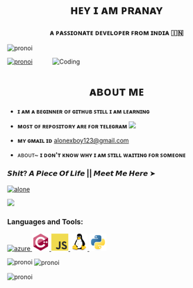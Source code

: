 <h1 align="center">ʜᴇʏ ɪ ᴀᴍ ᴘʀᴀɴᴀʏ</h1>
<h3 align="center">ᴀ ᴘᴀꜱꜱɪᴏɴᴀᴛᴇ ᴅᴇᴠᴇʟᴏᴘᴇʀ ꜰʀᴏᴍ ɪɴᴅɪᴀ 🇮🇳</h3>

<p align="left"> <img src="https://komarev.com/ghpvc/?username=pronoi&label=Profile%20views&color=0e75b6&style=flat" alt="pronoi" /> </p>
<img align="right" alt="Coding" width="400" src="https://cdn.dribbble.com/users/2646423/screenshots/5507196/computer.gif">
<p align="left"> <a href="https://github.com/ryo-ma/github-profile-trophy"><img src="https://github-profile-trophy.vercel.app/?username=pronoi" alt="pronoi" /></a> </p>

<h1 align="center">ᴀʙᴏᴜᴛ ᴍᴇ</h1>

- **ɪ ᴀᴍ ᴀ ʙᴇɢɪɴɴᴇʀ ᴏꜰ ɢɪᴛʜᴜʙ ꜱᴛɪʟʟ ɪ ᴀᴍ ʟᴇᴀʀɴɪɴɢ**

- **ᴍᴏꜱᴛ ᴏꜰ ʀᴇᴘᴏꜱɪᴛᴏʀʏ ᴀʀᴇ ꜰᴏʀ ᴛᴇʟᴇɢʀᴀᴍ** <a href="https://telegram.org/dl"><img src="https://img.shields.io/badge/-%20-blue.svg?style=for-the-badge&logo=Telegram"></a>

- **ᴍʏ ɢᴍᴀɪʟ ɪᴅ** alonexboy123@gmail.com

- ᴀʙᴏᴜᴛ~ **ɪ ᴅᴏɴ'ᴛ ᴋɴᴏᴡ ᴡʜʏ ɪ ᴀᴍ ꜱᴛɪʟʟ ᴡᴀɪᴛɪɴɢ ꜰᴏʀ ꜱᴏᴍᴇᴏɴᴇ**

<h3 align="left">𝙎𝙝𝙞𝙩? 𝘼 𝙋𝙞𝙚𝙘𝙚 𝙊𝙛 𝙇𝙞𝙛𝙚 || 𝙈𝙚𝙚𝙩 𝙈𝙚 𝙃𝙚𝙧𝙚 ➤ </h3>
<p align="left">
<a href="https://twitter.com/alone" target="blank"><img align="center" src="https://raw.githubusercontent.com/rahuldkjain/github-profile-readme-generator/master/src/images/icons/Social/twitter.svg" alt="alone" height="30" width="40" /></a>
</p>
<a href="https://t.me/ALONExBOY"><img src="https://img.shields.io/badge/Contact-%20Developer-blue.svg?style=for-the-badge&logo=Telegram"></a>

<h3 align="left">Languages and Tools:</h3>
<p align="left"> <a href="https://azure.microsoft.com/en-in/" target="_blank" rel="noreferrer"> <img src="https://www.vectorlogo.zone/logos/microsoft_azure/microsoft_azure-icon.svg" alt="azure" width="40" height="40"/> </a> <a href="https://www.w3schools.com/cpp/" target="_blank" rel="noreferrer"> <img src="https://raw.githubusercontent.com/devicons/devicon/master/icons/cplusplus/cplusplus-original.svg" alt="cplusplus" width="40" height="40"/> </a> <a href="https://developer.mozilla.org/en-US/docs/Web/JavaScript" target="_blank" rel="noreferrer"> <img src="https://raw.githubusercontent.com/devicons/devicon/master/icons/javascript/javascript-original.svg" alt="javascript" width="40" height="40"/> </a> <a href="https://www.linux.org/" target="_blank" rel="noreferrer"> <img src="https://raw.githubusercontent.com/devicons/devicon/master/icons/linux/linux-original.svg" alt="linux" width="40" height="40"/> </a> <a href="https://www.python.org" target="_blank" rel="noreferrer"> <img src="https://raw.githubusercontent.com/devicons/devicon/master/icons/python/python-original.svg" alt="python" width="40" height="40"/> </a> </p>

<p><img align="left" src="https://github-readme-stats.vercel.app/api/top-langs?username=pronoi&show_icons=true&locale=en&layout=compact" alt="pronoi" /></p>

<p>&nbsp;<img align="center" src="https://github-readme-stats.vercel.app/api?username=pronoi&show_icons=true&locale=en" alt="pronoi" /></p>

<p><img align="center" src="https://github-readme-streak-stats.herokuapp.com/?user=pronoi&" alt="pronoi" /></p>
